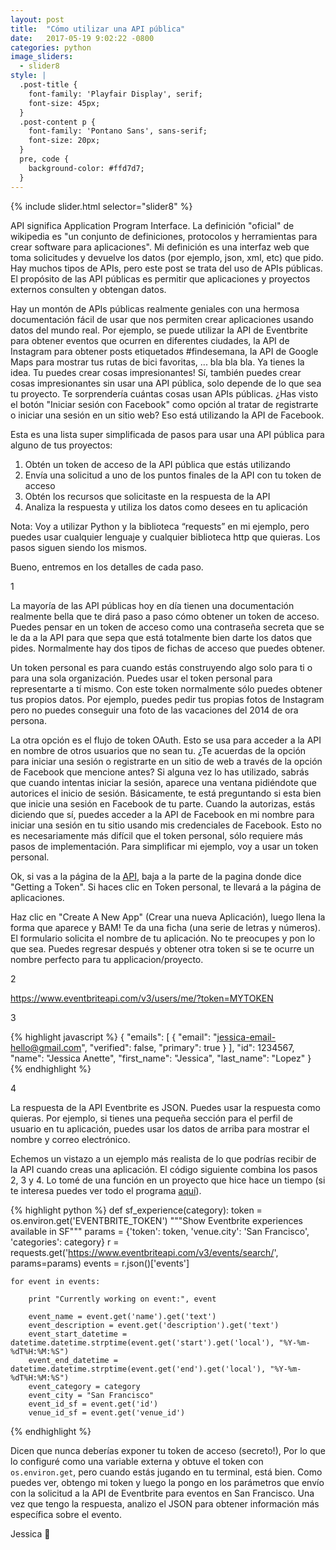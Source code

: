 ```yaml
---
layout: post
title:  "Cómo utilizar una API pública"
date:   2017-05-19 9:02:22 -0800
categories: python
image_sliders:
  - slider8
style: |
  .post-title {
    font-family: 'Playfair Display', serif;
    font-size: 45px;
  }
  .post-content p {
    font-family: 'Pontano Sans', sans-serif;
    font-size: 20px;
  }
  pre, code {
    background-color: #ffd7d7;
  }
---
```


{% include slider.html selector="slider8" %}

API significa Application Program Interface. La definición "oficial" de wikipedia es "un conjunto de definiciones, protocolos y herramientas para crear software para aplicaciones". Mi definición es una interfaz web que toma solicitudes y devuelve los datos (por ejemplo, json, xml, etc) que pido. Hay muchos tipos de APIs, pero este post se trata del uso de APIs públicas. El propósito de las API públicas es permitir que aplicaciones y proyectos externos consulten y obtengan datos.

Hay un montón de APIs públicas realmente geniales con una hermosa documentación fácil de usar que nos permiten crear aplicaciones usando datos del mundo real. Por ejemplo, se puede utilizar la API de Eventbrite para obtener eventos que ocurren en diferentes ciudades, la API de Instagram para obtener posts etiquetados #findesemana, la API de Google Maps para mostrar tus rutas de bici favoritas, ... bla bla bla. Ya tienes la idea. Tu puedes crear cosas impresionantes! Sí, también puedes crear cosas impresionantes sin usar una API pública, solo depende de lo que sea tu proyecto. Te sorprendería cuántas cosas usan APIs públicas. ¿Has visto el botón "Iniciar sesión con Facebook" como opción al tratar de registrarte o iniciar una sesión en un sitio web? Eso está utilizando la API de Facebook.

Esta es una lista super simplificada de pasos para usar una API pública para alguno de tus proyectos:

1. Obtén un token de acceso de la API pública que estás utilizando
2. Envía una solicitud a uno de los puntos finales de la API con tu token de acceso
3. Obtén los recursos que solicitaste en la respuesta de la API
4. Analiza la respuesta y utiliza los datos como desees en tu aplicación

Nota: Voy a utilizar Python y la biblioteca “requests” en mi ejemplo, pero puedes usar cualquier lenguaje y cualquier biblioteca http que quieras. Los pasos siguen siendo los mismos.

Bueno, entremos en los detalles de cada paso.

1

La mayoría de las API públicas hoy en día tienen una documentación realmente bella que te dirá paso a paso cómo obtener un token de acceso. Puedes pensar en un token de acceso como una contraseña secreta que se le da a la API para que sepa que está totalmente bien darte los datos que pides. Normalmente hay dos tipos de fichas de acceso que puedes obtener.

Un token personal es para cuando estás construyendo algo solo para ti o para una sola organización. Puedes usar el token personal para representarte a tí mismo. Con este token normalmente sólo puedes obtener tus propios datos. Por ejemplo, puedes pedir tus propias fotos de Instagram pero no puedes conseguir una foto de las vacaciones del 2014 de ora persona.

La otra opción es el flujo de token OAuth. Esto se usa para acceder a la API en nombre de otros usuarios que no sean tu. ¿Te acuerdas de la opción para iniciar una sesión o registrarte en un sitio de web a través de la opción de Facebook que mencione antes? Si alguna vez lo has utilizado, sabrás que cuando intentas iniciar la sesión, aparece una ventana pidiéndote que autorices el inicio de sesión. Básicamente, te está preguntando si esta bien que inicie una sesión en Facebook de tu parte. Cuando la autorizas, estás diciendo que sí, puedes acceder a la API de Facebook en mi nombre para iniciar una sesión en tu sitio usando mis credenciales de Facebook. Esto no es necesariamente más difícil que el token personal, sólo requiere más pasos de implementación. Para simplificar mi ejemplo, voy a usar un token personal.

Ok, si vas a la página de la [API][api-page], baja a la parte de la pagina donde dice "Getting a Token". Si haces clic en Token personal, te llevará a la página de aplicaciones.

Haz clic en "Create A New App" (Crear una nueva Aplicación), luego llena la forma que aparece y BAM! Te da una ficha (una serie de letras y números). El formulario solicita el nombre de tu aplicación. No te preocupes y pon lo que sea. Puedes regresar después y obtener otra token si se te ocurre un nombre perfecto para tu applicacion/proyecto.

2

https://www.eventbriteapi.com/v3/users/me/?token=MYTOKEN

3

{% highlight javascript %}
{
    "emails": [
        {
            "email": "jessica-email-hello@gmail.com",
            "verified": false,
            "primary": true
        }
    ],
    "id": 1234567,
    "name": "Jessica Anette",
    "first_name": "Jessica",
    "last_name": "Lopez"
}
{% endhighlight %}

4

La respuesta de la API Eventbrite es JSON. Puedes usar la respuesta como quieras. Por ejemplo, si tienes una pequeña sección para el perfil de usuario en tu aplicación, puedes usar los datos de arriba para mostrar el nombre y correo electrónico.

Echemos un vistazo a un ejemplo más realista de lo que podrías recibir de la API cuando creas una aplicación. El código siguiente combina los pasos 2, 3 y 4. Lo tomé de una función en un proyecto que hice hace un tiempo (si te interesa puedes ver todo el programa [aquí][eventbrite-ex]).

{% highlight python %}
def sf_experience(category):
    token = os.environ.get('EVENTBRITE_TOKEN')
    """Show Eventbrite experiences available in SF"""
    params = {'token': token, 'venue.city': 'San Francisco', 'categories': category}
    r = requests.get('https://www.eventbriteapi.com/v3/events/search/', params=params)
    events = r.json()['events']

    for event in events:

        print "Currently working on event:", event

        event_name = event.get('name').get('text')
        event_description = event.get('description').get('text')
        event_start_datetime = datetime.datetime.strptime(event.get('start').get('local'), "%Y-%m-%dT%H:%M:%S")
        event_end_datetime = datetime.datetime.strptime(event.get('end').get('local'), "%Y-%m-%dT%H:%M:%S")
        event_category = category
        event_city = "San Francisco"
        event_id_sf = event.get('id')
        venue_id_sf = event.get('venue_id')

{% endhighlight %}

Dicen que nunca deberías exponer tu token de acceso (secreto!), Por lo que lo configuré como una variable externa y obtuve el token con `os.environ.get`, pero cuando estás jugando en tu terminal, está bien. Como puedes ver, obtengo mi token y luego la pongo en los parámetros que envío con la solicitud a la API de Eventbrite para eventos en San Francisco. Una vez que tengo la respuesta, analizo el JSON para obtener información más específica sobre el evento.

Jessica 👋

[api-page]: https://www.eventbrite.com/developer/v3/api_overview/authentication/
[eventbrite-ex]: https://github.com/jessanettica/Andarography
